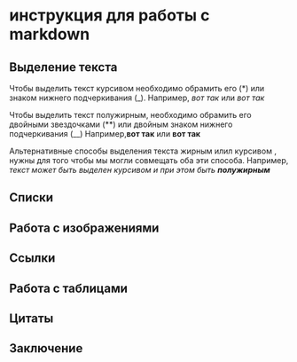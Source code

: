 # инструкция для работы с markdown

## Выделение текста

Чтобы выделить текст курсивом необходимо обрамить его (*) или знаком нижнего подчеркивания (_). Например, *вот так* или _вот так_

Чтобы выделить текст полужирным, необходимо обрамить его двойными звездочками (**) или двойным знаком нижнего подчеркивания (__) Например,**вот так** или __вот так__

Альтернативные способы выделения текста жирным илил курсивом , нужны для того чтобы мы могли совмещать оба эти способа. Например, _текст может быть выделен курсивом и при этом быть **полужирным**_

## Списки 

## Работа с изображениями

## Ссылки

## Работа с таблицами

## Цитаты

## Заключение 
